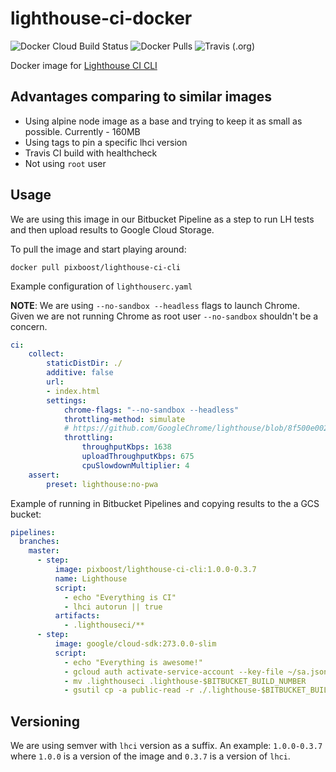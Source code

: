 # lighthouse-ci-docker

![Docker Cloud Build Status](https://img.shields.io/docker/cloud/build/pixboost/lighthouse-ci-cli?style=for-the-badge)
![Docker Pulls](https://img.shields.io/docker/pulls/pixboost/lighthouse-ci-cli?style=for-the-badge)
![Travis (.org)](https://img.shields.io/travis/Pixboost/lighthouse-ci-docker?style=for-the-badge)

Docker image for [Lighthouse CI CLI](https://github.com/GoogleChrome/lighthouse-ci)

## Advantages comparing to similar images

* Using alpine node image as a base and trying to keep it as small as possible. Currently - 160MB
* Using tags to pin a specific lhci version
* Travis CI build with healthcheck
* Not using `root` user

## Usage

We are using this image in our Bitbucket Pipeline as a step to run LH tests and then upload results to 
Google Cloud Storage.

To pull the image and start playing around:

```shell script
docker pull pixboost/lighthouse-ci-cli
```

Example configuration of `lighthouserc.yaml`

**NOTE**: We are using `--no-sandbox --headless` flags to launch Chrome. Given
we are not running Chrome as root user `--no-sandbox` shouldn't be a concern.

```yaml
ci:
    collect:
        staticDistDir: ./
        additive: false
        url:
        - index.html
        settings:
            chrome-flags: "--no-sandbox --headless"
            throttling-method: simulate
            # https://github.com/GoogleChrome/lighthouse/blob/8f500e00243e07ef0a80b39334bedcc8ddc8d3d0/lighthouse-core/config/constants.js#L19-L26
            throttling:
                throughputKbps: 1638
                uploadThroughputKbps: 675
                cpuSlowdownMultiplier: 4
    assert:
        preset: lighthouse:no-pwa

```

Example of running in Bitbucket Pipelines and copying results to the a GCS bucket:

```yaml
pipelines:
  branches:
    master:
      - step:
          image: pixboost/lighthouse-ci-cli:1.0.0-0.3.7
          name: Lighthouse
          script:
            - echo "Everything is CI"
            - lhci autorun || true
          artifacts:
            - .lighthouseci/**
      - step:
          image: google/cloud-sdk:273.0.0-slim
          script:
            - echo "Everything is awesome!"
            - gcloud auth activate-service-account --key-file ~/sa.json
            - mv .lighthouseci .lighthouse-$BITBUCKET_BUILD_NUMBER
            - gsutil cp -a public-read -r ./.lighthouse-$BITBUCKET_BUILD_NUMBER gs://<YOUR_BUCKET_WITH_RESULTS>
```

## Versioning

We are using semver with `lhci` version as a suffix. An example: `1.0.0-0.3.7` where
`1.0.0` is a version of the image and `0.3.7` is a version of `lhci`.  
